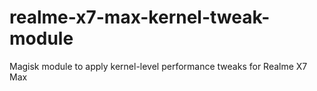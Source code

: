 # realme-x7-max-kernel-tweak-module
Magisk module to apply kernel-level performance tweaks for Realme X7 Max
